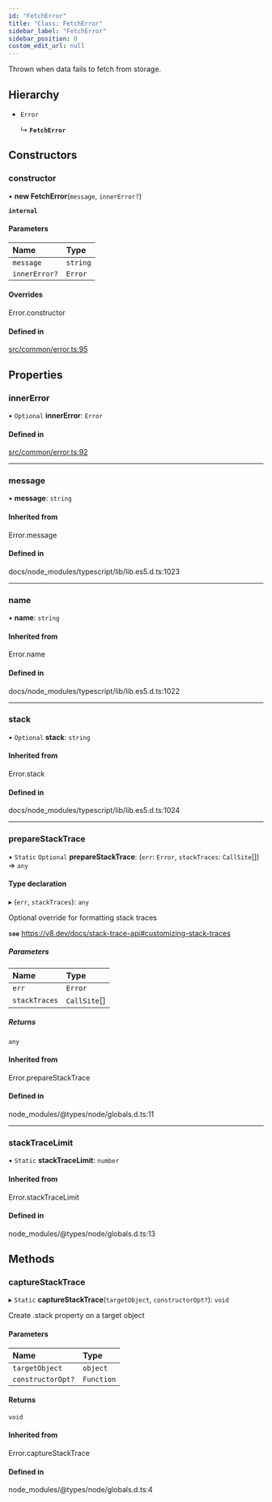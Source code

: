 ```yaml
---
id: "FetchError"
title: "Class: FetchError"
sidebar_label: "FetchError"
sidebar_position: 0
custom_edit_url: null
---
```


Thrown when data fails to fetch from storage.

## Hierarchy

- `Error`

  ↳ **`FetchError`**

## Constructors

### constructor

• **new FetchError**(`message`, `innerError?`)

**`internal`**

#### Parameters

| Name | Type |
| :------ | :------ |
| `message` | `string` |
| `innerError?` | `Error` |

#### Overrides

Error.constructor

#### Defined in

[src/common/error.ts:95](https://github.com/PrasoonPratham/nftlabs-sdk-ts/blob/ff1ad69/src/common/error.ts#L95)

## Properties

### innerError

• `Optional` **innerError**: `Error`

#### Defined in

[src/common/error.ts:92](https://github.com/PrasoonPratham/nftlabs-sdk-ts/blob/ff1ad69/src/common/error.ts#L92)

___

### message

• **message**: `string`

#### Inherited from

Error.message

#### Defined in

docs/node_modules/typescript/lib/lib.es5.d.ts:1023

___

### name

• **name**: `string`

#### Inherited from

Error.name

#### Defined in

docs/node_modules/typescript/lib/lib.es5.d.ts:1022

___

### stack

• `Optional` **stack**: `string`

#### Inherited from

Error.stack

#### Defined in

docs/node_modules/typescript/lib/lib.es5.d.ts:1024

___

### prepareStackTrace

▪ `Static` `Optional` **prepareStackTrace**: (`err`: `Error`, `stackTraces`: `CallSite`[]) => `any`

#### Type declaration

▸ (`err`, `stackTraces`): `any`

Optional override for formatting stack traces

**`see`** https://v8.dev/docs/stack-trace-api#customizing-stack-traces

##### Parameters

| Name | Type |
| :------ | :------ |
| `err` | `Error` |
| `stackTraces` | `CallSite`[] |

##### Returns

`any`

#### Inherited from

Error.prepareStackTrace

#### Defined in

node_modules/@types/node/globals.d.ts:11

___

### stackTraceLimit

▪ `Static` **stackTraceLimit**: `number`

#### Inherited from

Error.stackTraceLimit

#### Defined in

node_modules/@types/node/globals.d.ts:13

## Methods

### captureStackTrace

▸ `Static` **captureStackTrace**(`targetObject`, `constructorOpt?`): `void`

Create .stack property on a target object

#### Parameters

| Name | Type |
| :------ | :------ |
| `targetObject` | `object` |
| `constructorOpt?` | `Function` |

#### Returns

`void`

#### Inherited from

Error.captureStackTrace

#### Defined in

node_modules/@types/node/globals.d.ts:4
